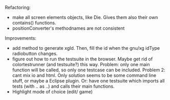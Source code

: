 Refactoring:
- make all screen elements objects, like Die. Gives them also their own contains() functions.
- positionConverter's methodnames are not consistent
  
Improvements:  
- add method to generate xgId. Then, fill the id when the gnu/xg idType radiobutton changes.
- figure out how to run the testsuite in the browser. Maybe get rid of colortestrunner (and testsuite?) this way.
  Problem: only one main function will be called, so only one testcase can be included.
  Problem 2: cant mix io and html. 
  Only solution seems to be some command line stuff, or maybe a Eclipse plugin.
  Or: have one testsuite which imports all tests (with .. as ..) and calls their main functions.
- Highlight mode of choice (edit/ game)